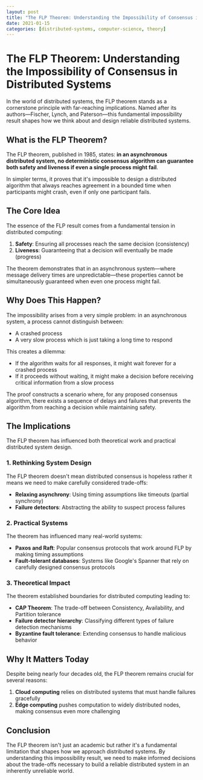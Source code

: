 ```yaml
---
layout: post
title: "The FLP Theorem: Understanding the Impossibility of Consensus in Distributed Systems"
date: 2021-01-15
categories: [distributed-systems, computer-science, theory]
---
```


# The FLP Theorem: Understanding the Impossibility of Consensus in Distributed Systems

In the world of distributed systems, the FLP theorem stands as a cornerstone principle with far-reaching implications. Named after its authors—Fischer, Lynch, and Paterson—this fundamental impossibility result shapes how we think about and design reliable distributed systems.

## What is the FLP Theorem?

The FLP theorem, published in 1985, states: **in an asynchronous distributed system, no deterministic consensus algorithm can guarantee both safety and liveness if even a single process might fail**.

In simpler terms, it proves that it's impossible to design a distributed algorithm that always reaches agreement in a bounded time when participants might crash, even if only one participant fails.

## The Core Idea

The essence of the FLP result comes from a fundamental tension in distributed computing:

1. **Safety**: Ensuring all processes reach the same decision (consistency)
2. **Liveness**: Guaranteeing that a decision will eventually be made (progress)

The theorem demonstrates that in an asynchronous system—where message delivery times are unpredictable—these properties cannot be simultaneously guaranteed when even one process might fail.

## Why Does This Happen?

The impossibility arises from a very simple problem: in an asynchronous system, a process cannot distinguish between:

* A crashed process
* A very slow process which is just taking a long time to respond

This creates a dilemma:

* If the algorithm waits for all responses, it might wait forever for a crashed process
* If it proceeds without waiting, it might make a decision before receiving critical information from a slow process

The proof constructs a scenario where, for any proposed consensus algorithm, there exists a sequence of delays and failures that prevents the algorithm from reaching a decision while maintaining safety.

## The Implications

The FLP theorem has influenced both theoretical work and practical distributed system design.

### 1. Rethinking System Design

The FLP theorem doesn't mean distributed consensus is hopeless rather it means we need to make carefully considered trade-offs:

* **Relaxing asynchrony**: Using timing assumptions like timeouts (partial synchrony)
* **Failure detectors**: Abstracting the ability to suspect process failures

### 2. Practical Systems

The theorem has influenced many real-world systems:

* **Paxos and Raft**: Popular consensus protocols that work around FLP by making timing assumptions
* **Fault-tolerant databases**: Systems like Google's Spanner that rely on carefully designed consensus protocols

### 3. Theoretical Impact

The theorem established boundaries for distributed computing leading to:

* **CAP Theorem**: The trade-off between Consistency, Availability, and Partition tolerance
* **Failure detector hierarchy**: Classifying different types of failure detection mechanisms
* **Byzantine fault tolerance**: Extending consensus to handle malicious behavior

## Why It Matters Today

Despite being nearly four decades old, the FLP theorem remains crucial for several reasons:

1. **Cloud computing** relies on distributed systems that must handle failures gracefully
2. **Edge computing** pushes computation to widely distributed nodes, making consensus even more challenging

## Conclusion

The FLP theorem isn't just an academic but rather it's a fundamental limitation that shapes how we approach distributed systems. By understanding this impossibility result, we need to make informed decisions about the trade-offs necessary to build a reliable distributed system in an inherently unreliable world.

[Github]:  https://github.com/rahulkavale
[Twitter]: https://twitter.com/RBKavale